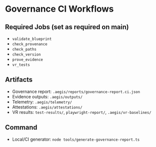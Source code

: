 # Governance CI Workflows

## Required Jobs (set as required on main)
- `validate_blueprint`
- `check_provenance`
- `check_paths`
- `check_version`
- `prove_evidence`
- `vr_tests`

## Artifacts
- Governance report: `.aegis/reports/governance-report.ci.json`
- Evidence outputs: `.aegis/outputs/`
- Telemetry: `.aegis/telemetry/`
- Attestations: `.aegis/attestations/`
- VR results: `test-results/`, `playwright-report/`, `.aegis/vr-baselines/`

## Command
- Local/CI generator: `node tools/generate-governance-report.ts`
